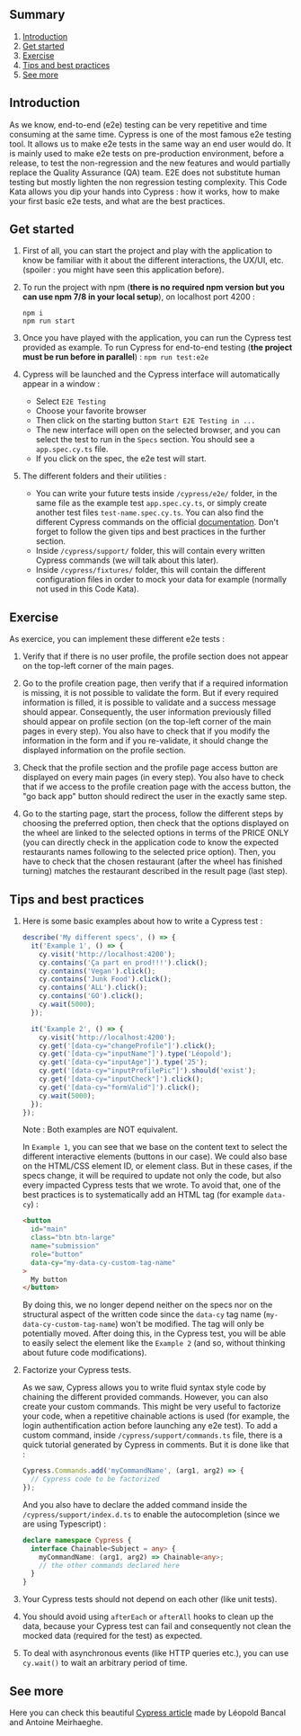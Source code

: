 ## Summary

1. [Introduction](#introduction)
2. [Get started](#get-started)
3. [Exercise](#exercise)
4. [Tips and best practices](#tips-and-best-practices)
5. [See more](#see-more)

## Introduction

As we know, end-to-end (e2e) testing can be very repetitive and time consuming at the same time. Cypress is one of the most famous e2e testing tool.
It allows us to make e2e tests in the same way an end user would do. It is mainly used to make e2e tests on pre-production environment, before a release,
to test the non-regression and the new features and would partially replace the Quality Assurance (QA) team. E2E does not substitute human testing but mostly 
lighten the non regression testing complexity.
This Code Kata allows you dip your hands into Cypress : how it works, how to make your first basic e2e tests, and what are the best practices.

## Get started

1. First of all, you can start the project and play with the application to know be familiar with it
   about the different interactions, the UX/UI, etc. (spoiler : you might have seen this application before).


2. To run the project with npm (**there is no required npm version but you can use npm 7/8 in your local setup**), on localhost port 4200 :

   ```
   npm i
   npm run start
   ```

3. Once you have played with the application, you can run the Cypress test provided as example.
   To run Cypress for end-to-end testing (**the project must be run before in parallel**) :
   ` npm run test:e2e `


4. Cypress will be launched and the Cypress interface will automatically appear in a window :

   - Select `E2E Testing`
   - Choose your favorite browser
   - Then click on the starting button `Start E2E Testing in ...`
   - The new interface will open on the selected browser, and you can select the test to run in
     the `Specs` section. You should see a `app.spec.cy.ts` file.
   - If you click on the spec, the e2e test will start.


5. The different folders and their utilities :
   - You can write your future tests inside `/cypress/e2e/` folder, in the same file as the example test `app.spec.cy.ts`,
   or simply create another test files `test-name.spec.cy.ts`. You can also find the different Cypress commands on the official [documentation](https://docs.cypress.io/guides/core-concepts/introduction-to-cypress#Cypress-Can-Be-Simple-Sometimes).
   Don't forget to follow the given tips and best practices in the further section.
   - Inside `/cypress/support/` folder, this will contain every written Cypress commands (we will talk about this later).
   - Inside `/cypress/fixtures/` folder, this will contain the different configuration files in order to mock your data for example (normally not used in this Code Kata).

## Exercise

As exercice, you can implement these different e2e tests :

1) Verify that if there is no user profile, the profile section does not appear on the top-left corner of the main pages.


2) Go to the profile creation page, then verify that if a required information is missing, it is not possible to validate
   the form. But if every required information is filled, it is possible to validate and a success message should appear.
   Consequently, the user information previously filled should appear on profile section (on the top-left corner of the main pages in every step).
   You also have to check that if you modify the information in the form and if you re-validate, it should change the displayed information on the profile
   section.


3) Check that the profile section and the profile page access button are displayed on every main pages (in every step).
   You also have to check that if we access to the profile creation page with the access button, the "go back app" button should
   redirect the user in the exactly same step.


4) Go to the starting page, start the process, follow the different steps by choosing the preferred option, then check that
   the options displayed on the wheel are linked to the selected options in terms of the PRICE ONLY (you can directly check in the application code to know
   the expected restaurants names following to the selected price option). Then, you have to check that the chosen restaurant (after
   the wheel has finished turning) matches the restaurant described in the result page (last step).

## Tips and best practices

1) Here is some basic examples about how to write a Cypress test :
    ```typescript
    describe('My different specs', () => {
      it('Example 1', () => {
        cy.visit('http://localhost:4200');
        cy.contains('Ça part en prod!!!').click();
        cy.contains('Vegan').click();
        cy.contains('Junk Food').click();
        cy.contains('ALL').click();
        cy.contains('GO').click();
        cy.wait(5000);
      });
    
      it('Example 2', () => {
        cy.visit('http://localhost:4200');
        cy.get('[data-cy="changeProfile"]').click();
        cy.get('[data-cy="inputName"]').type('Léopold');
        cy.get('[data-cy="inputAge"]').type('25');
        cy.get('[data-cy="inputProfilePic"]').should('exist');
        cy.get('[data-cy="inputCheck"]').click();
        cy.get('[data-cy="formValid"]').click();
        cy.wait(5000);
      });
    });
    ```

    Note : Both examples are NOT equivalent.

    In `Example 1`, you can see that we base on the content text to select the different interactive elements (buttons in our case).
    We could also base on the HTML/CSS element ID, or element class. But in these cases, if the specs change, it will be required to
    update not only the code, but also every impacted Cypress tests that we wrote.
    To avoid that, one of the best practices is to systematically add an HTML tag (for example `data-cy`) :
    ```html
    <button
      id="main"
      class="btn btn-large"
      name="submission"
      role="button"
      data-cy="my-data-cy-custom-tag-name"
    >
      My button
    </button>
    ```
    By doing this, we no longer depend neither on the specs nor on the structural aspect of the written code since
    the `data-cy` tag name (`my-data-cy-custom-tag-name`) won't be modified. The tag will only be potentially moved.
    After doing this, in the Cypress test, you will be able to easily select the element like the `Example 2` (and so, 
    without thinking about future code modifications).


2) Factorize your Cypress tests.

   As we saw, Cypress allows you to write fluid syntax style code by chaining the different provided commands.
   However, you can also create your custom commands. This might be very useful to factorize your code, when a repetitive
   chainable actions is used (for example, the login authentification action before launching any e2e test).
   To add a custom command, inside `/cypress/support/commands.ts` file, there is a quick tutorial generated by Cypress in comments.
   But it is done like that :
   ```typescript
   Cypress.Commands.add('myCommandName', (arg1, arg2) => {
     // Cypress code to be factorized
   });
   ```
   And you also have to declare the added command inside the `/cypress/support/index.d.ts` to enable the autocompletion (since we are using Typescript) :
   ```typescript
   declare namespace Cypress {
     interface Chainable<Subject = any> {
       myCommandName: (arg1, arg2) => Chainable<any>;
       // the other commands declared here
     }
   }
   ```
   
3) Your Cypress tests should not depend on each other (like unit tests).


4) You should avoid using `afterEach` or `afterAll` hooks to clean up the data, because your Cypress test can fail and
consequently not clean the mocked data (required for the test) as expected.


5) To deal with asynchronous events (like HTTP queries etc.), you can use `cy.wait()` to wait
an arbitrary period of time.

## See more

Here you can check this beautiful [Cypress article](https://nxacademy.neoxia.com/article/269) made by Léopold Bancal and Antoine Meirhaeghe.

